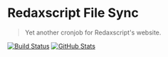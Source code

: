 Redaxscript File Sync
=====================

> Yet another cronjob for Redaxscript's website.

[![Build Status](https://img.shields.io/travis/redaxmedia/redaxscript-file-sync.svg?style=flat)](https://travis-ci.org/redaxmedia/redaxscript-file-sync)
[![GitHub Stats](https://img.shields.io/badge/github-stats-ff5500.svg)](http://githubstats.com/redaxmedia/redaxscript-file-sync)
